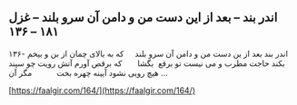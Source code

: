 ## اندر بند – بعد از این دست من و دامن آن سرو بلند – غزل ۱۸۱ – ۱۳۶


۱۳۶- اندر بند بعد از ین دست من و دامن آن سرو بلند     که به بالای چمان از بن و بیخم بکند حاجت مطرب و می نیست تو برقع  بگشا       که برقص آورم آتش رویت چو سپند هیچ رویی نشود آیینه چهره بخت           مگر آن &#8230;

[https://faalgir.com/164/](https://faalgir.com/164/) 